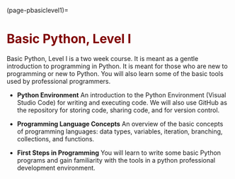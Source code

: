 (page-pbasiclevel1)=
# <font color="maroon">Basic Python, Level I</font>


Basic Python, Level I is a two week course. It is meant as a gentle introduction to programming in Python. It is meant for those who are new to programming or new to Python. You will also learn some of the basic tools used by professional programmers. 


- **Python Environment** An introduction to the Python Environment (Visual Studio Code) for writing and executing code. We will also use GitHub as the repository for storing code, sharing code, and for version control.

- **Programming Language Concepts** An overview of the basic concepts of programming languages: data types, variables, iteration, branching, collections, and functions.

- **First Steps in Programming** You will learn to write some basic Python programs and gain familiarity with the tools in a python professional development environment.


